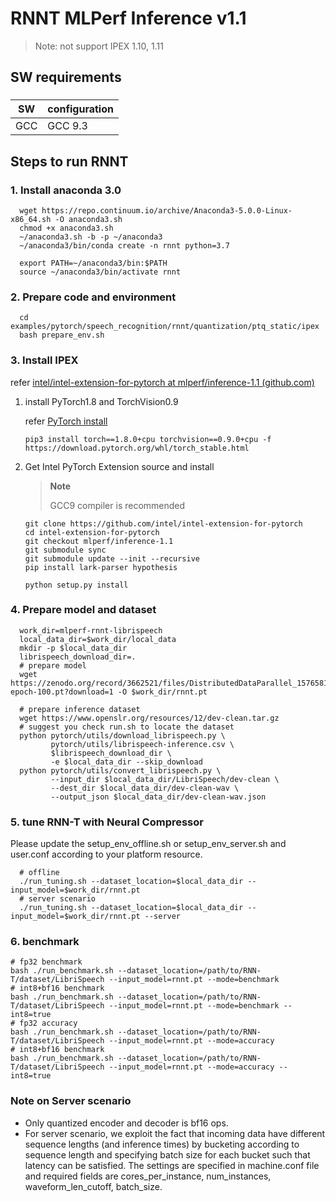 # RNNT MLPerf Inference v1.1

> Note: not support IPEX 1.10, 1.11

## SW requirements
###
| SW |configuration |
|--|--|
| GCC | GCC 9.3 |

## Steps to run RNNT

### 1. Install anaconda 3.0
```
  wget https://repo.continuum.io/archive/Anaconda3-5.0.0-Linux-x86_64.sh -O anaconda3.sh
  chmod +x anaconda3.sh
  ~/anaconda3.sh -b -p ~/anaconda3
  ~/anaconda3/bin/conda create -n rnnt python=3.7

  export PATH=~/anaconda3/bin:$PATH
  source ~/anaconda3/bin/activate rnnt
```
### 2. Prepare code and environment
```
  cd examples/pytorch/speech_recognition/rnnt/quantization/ptq_static/ipex
  bash prepare_env.sh
```

### 3. Install IPEX
refer [intel/intel-extension-for-pytorch at mlperf/inference-1.1 (github.com)](https://github.com/intel/intel-extension-for-pytorch/tree/mlperf/inference-1.1)

1. install PyTorch1.8 and TorchVision0.9

   refer [PyTorch install](https://pytorch.org/get-started/locally/)
   ```shell position-relative
   pip3 install torch==1.8.0+cpu torchvision==0.9.0+cpu -f https://download.pytorch.org/whl/torch_stable.html
   ```
2. Get Intel PyTorch Extension source and install
    > **Note**
    >
    > GCC9 compiler is recommended
    >

   ```shell position-relative
   git clone https://github.com/intel/intel-extension-for-pytorch
   cd intel-extension-for-pytorch
   git checkout mlperf/inference-1.1
   git submodule sync
   git submodule update --init --recursive
   pip install lark-parser hypothesis

   python setup.py install
   ```

### 4. Prepare model and dataset
```
  work_dir=mlperf-rnnt-librispeech
  local_data_dir=$work_dir/local_data
  mkdir -p $local_data_dir
  librispeech_download_dir=.
  # prepare model
  wget https://zenodo.org/record/3662521/files/DistributedDataParallel_1576581068.9962234-epoch-100.pt?download=1 -O $work_dir/rnnt.pt

  # prepare inference dataset
  wget https://www.openslr.org/resources/12/dev-clean.tar.gz
  # suggest you check run.sh to locate the dataset
  python pytorch/utils/download_librispeech.py \
         pytorch/utils/librispeech-inference.csv \
         $librispeech_download_dir \
         -e $local_data_dir --skip_download
  python pytorch/utils/convert_librispeech.py \
         --input_dir $local_data_dir/LibriSpeech/dev-clean \
         --dest_dir $local_data_dir/dev-clean-wav \
         --output_json $local_data_dir/dev-clean-wav.json
```

### 5. tune RNN-T with Neural Compressor
  Please update the setup_env_offline.sh or setup_env_server.sh and user.conf according to your platform resource.
```
  # offline
  ./run_tuning.sh --dataset_location=$local_data_dir --input_model=$work_dir/rnnt.pt
  # server scenario
  ./run_tuning.sh --dataset_location=$local_data_dir --input_model=$work_dir/rnnt.pt --server
```

### 6. benchmark
```
# fp32 benchmark
bash ./run_benchmark.sh --dataset_location=/path/to/RNN-T/dataset/LibriSpeech --input_model=rnnt.pt --mode=benchmark
# int8+bf16 benchmark
bash ./run_benchmark.sh --dataset_location=/path/to/RNN-T/dataset/LibriSpeech --input_model=rnnt.pt --mode=benchmark --int8=true
# fp32 accuracy
bash ./run_benchmark.sh --dataset_location=/path/to/RNN-T/dataset/LibriSpeech --input_model=rnnt.pt --mode=accuracy
# int8+bf16 benchmark
bash ./run_benchmark.sh --dataset_location=/path/to/RNN-T/dataset/LibriSpeech --input_model=rnnt.pt --mode=accuracy --int8=true

```

### Note on Server scenario

* Only quantized encoder and decoder is bf16 ops. 
* For server scenario, we exploit the fact that incoming data have different sequence lengths (and inference times) by bucketing according to sequence length 
and specifying batch size for each bucket such that latency can be satisfied. The settings are specified in machine.conf file and required fields 
are cores_per_instance, num_instances, waveform_len_cutoff, batch_size.

